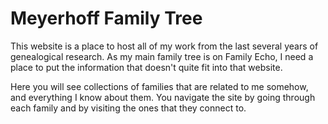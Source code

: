 # Meyerhoff Family Tree

This website is a place to host all of my work from the last several years of genealogical research. As my main family tree is on Family Echo, I need
a place to put the information that doesn't quite fit into that website.

Here you will see collections of families that are related to me somehow, and everything I know about them. You navigate the site by going through
each family and by visiting the ones that they connect to.
